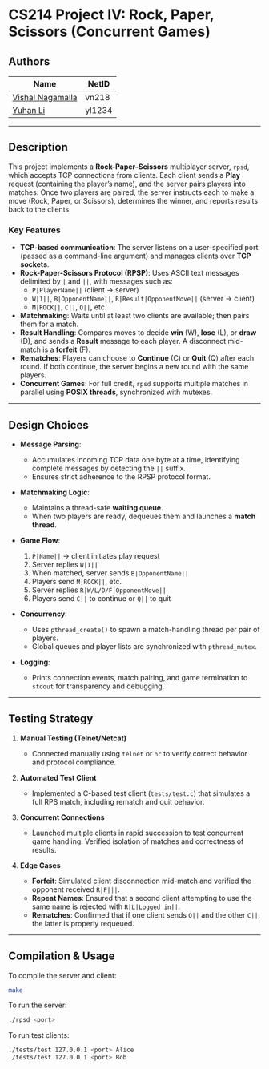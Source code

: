 # CS214 Project IV: Rock, Paper, Scissors (Concurrent Games)

## Authors
| **Name** | **NetID** |
|----------|-----------|
| [Vishal Nagamalla](https://github.com/Vishal-Nagamalla) | vn218 | 
| [Yuhan Li](https://github.com/HiT-T) | yl1234 |

---

## Description

This project implements a **Rock-Paper-Scissors** multiplayer server, `rpsd`, which accepts TCP connections from clients. Each client sends a **Play** request (containing the player’s name), and the server pairs players into matches. Once two players are paired, the server instructs each to make a move (Rock, Paper, or Scissors), determines the winner, and reports results back to the clients.

### Key Features

- **TCP-based communication**: The server listens on a user-specified port (passed as a command-line argument) and manages clients over **TCP sockets**.
- **Rock-Paper-Scissors Protocol (RPSP)**: Uses ASCII text messages delimited by `|` and `||`, with messages such as:
  - `P|PlayerName||` (client → server)  
  - `W|1||`, `B|OpponentName||`, `R|Result|OpponentMove||` (server → client)  
  - `M|ROCK||`, `C||`, `Q||`, etc.
- **Matchmaking**: Waits until at least two clients are available; then pairs them for a match.
- **Result Handling**: Compares moves to decide **win** (W), **lose** (L), or **draw** (D), and sends a **Result** message to each player. A disconnect mid-match is a **forfeit** (F).
- **Rematches**: Players can choose to **Continue** (C) or **Quit** (Q) after each round. If both continue, the server begins a new round with the same players.
- **Concurrent Games**: For full credit, `rpsd` supports multiple matches in parallel using **POSIX threads**, synchronized with mutexes.

---

## Design Choices

- **Message Parsing**:  
  - Accumulates incoming TCP data one byte at a time, identifying complete messages by detecting the `||` suffix.
  - Ensures strict adherence to the RPSP protocol format.

- **Matchmaking Logic**:  
  - Maintains a thread-safe **waiting queue**.
  - When two players are ready, dequeues them and launches a **match thread**.

- **Game Flow**:  
  1. `P|Name||` → client initiates play request  
  2. Server replies `W|1||`  
  3. When matched, server sends `B|OpponentName||`  
  4. Players send `M|ROCK||`, etc.  
  5. Server replies `R|W/L/D/F|OpponentMove||`  
  6. Players send `C||` to continue or `Q||` to quit

- **Concurrency**:  
  - Uses `pthread_create()` to spawn a match-handling thread per pair of players.
  - Global queues and player lists are synchronized with `pthread_mutex`.

- **Logging**:  
  - Prints connection events, match pairing, and game termination to `stdout` for transparency and debugging.

---

## Testing Strategy

1. **Manual Testing (Telnet/Netcat)**  
   - Connected manually using `telnet` or `nc` to verify correct behavior and protocol compliance.

2. **Automated Test Client**  
   - Implemented a C-based test client (`tests/test.c`) that simulates a full RPS match, including rematch and quit behavior.

3. **Concurrent Connections**  
   - Launched multiple clients in rapid succession to test concurrent game handling. Verified isolation of matches and correctness of results.

4. **Edge Cases**  
   - **Forfeit**: Simulated client disconnection mid-match and verified the opponent received `R|F|||`.  
   - **Repeat Names**: Ensured that a second client attempting to use the same name is rejected with `R|L|Logged in||`.  
   - **Rematches**: Confirmed that if one client sends `Q||` and the other `C||`, the latter is properly requeued.

---

## Compilation & Usage

To compile the server and client:

```bash
make
```

To run the server:

```bash
./rpsd <port>
```

To run test clients:

```bash
./tests/test 127.0.0.1 <port> Alice
./tests/test 127.0.0.1 <port> Bob
```